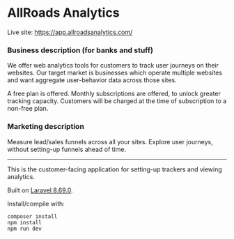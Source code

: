 # AllRoads Analytics

Live site: https://app.allroadsanalytics.com/

### Business description (for banks and stuff)

We offer web analytics tools for customers to track user journeys on their websites.
Our target market is businesses which operate multiple websites and want aggregate user-behavior data across those sites.

A free plan is offered. Monthly subscriptions are offered, to unlock greater tracking capacity. Customers will be charged at the time of subscription to a non-free plan.

### Marketing description

Measure lead/sales funnels across all your sites.
Explore user journeys, without setting-up funnels ahead of time.

---

This is the customer-facing application for setting-up trackers and viewing analytics.

Built on [Laravel 8.69.0](https://laravel.com/docs/8.x/readme).

Install/compile with:

```
composer install
npm install
npm run dev
```

